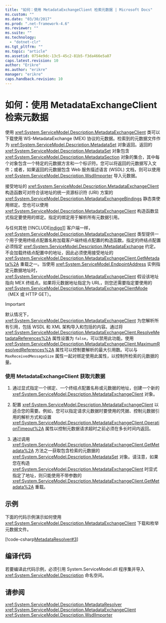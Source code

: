 ```yaml
---
title: "如何：使用 MetadataExchangeClient 检索元数据 | Microsoft Docs"
ms.custom: ""
ms.date: "03/30/2017"
ms.prod: ".net-framework-4.6"
ms.reviewer: ""
ms.suite: ""
ms.technology: 
  - "dotnet-clr"
ms.tgt_pltfrm: ""
ms.topic: "article"
ms.assetid: 0754e9dc-13c5-45c2-81b5-f3da466e5a87
caps.latest.revision: 10
author: "Erikre"
ms.author: "erikre"
manager: "erikre"
caps.handback.revision: 10
---
```

# 如何：使用 MetadataExchangeClient 检索元数据
使用 <xref:System.ServiceModel.Description.MetadataExchangeClient> 类可以下载使用 WS\-MetadataExchange \(MEX\) 协议的元数据。检索到的元数据文件作为 <xref:System.ServiceModel.Description.MetadataSet> 对象返回。返回的 <xref:System.ServiceModel.Description.MetadataSet> 对象包含 <xref:System.ServiceModel.Description.MetadataSection> 对象的集合，其中每个对象包含一个特定的元数据方言和一个标识符。您可以将返回的元数据写入文件；或者，如果返回的元数据包含 Web 服务描述语言 \(WSDL\) 文档，则可以使用 <xref:System.ServiceModel.Description.WsdlImporter> 导入元数据。  
  
 接受地址的 <xref:System.ServiceModel.Description.MetadataExchangeClient> 构造函数可对符合该地址的统一资源标识符 \(URI\) 方案的 <xref:System.ServiceModel.Description.MetadataExchangeBindings> 静态类使用绑定。您也可以使用 <xref:System.ServiceModel.Description.MetadataExchangeClient> 构造函数显式指定要使用的绑定。指定的绑定用于解析所有元数据引用。  
  
 与任何其他 [!INCLUDE[indigo1](../../../../includes/indigo1-md.md)] 客户端一样，<xref:System.ServiceModel.Description.MetadataExchangeClient> 类型提供一个用于使用终结点配置名称加载客户端终结点配置的构造函数。指定的终结点配置必须指定 <xref:System.ServiceModel.Description.IMetadataExchange> 约定。不会加载终结点配置中的地址，因此必须使用接受地址的 <xref:System.ServiceModel.Description.MetadataExchangeClient.GetMetadata%2A> 重载之一。当使用 <xref:System.ServiceModel.EndpointAddress> 实例指定元数据地址时，<xref:System.ServiceModel.Description.MetadataExchangeClient> 假设该地址指向 MEX 终结点。如果将元数据地址指定为 URL，则您还需要指定要使用的 <xref:System.ServiceModel.Description.MetadataExchangeClientMode>（MEX 或 HTTP GET）。  
  
> [!IMPORTANT]
>  默认情况下，<xref:System.ServiceModel.Description.MetadataExchangeClient> 为您解析所有引用，包括 WSDL 和 XML 架构导入和包括的内容。通过将 <xref:System.ServiceModel.Description.MetadataExchangeClient.ResolveMetadataReferences%2A> 属性设置为 `false`，可以禁用此功能。使用 <xref:System.ServiceModel.Description.MetadataExchangeClient.MaximumResolvedReferences%2A> 属性可以控制要解析的最大引用数。可以与 `MaxReceivedMessageSize` 属性一起对绑定使用此属性，以控制所检索的元数据的量。  
  
### 使用 MetadataExchangeClient 获取元数据  
  
1.  通过显式指定一个绑定、一个终结点配置名称或元数据的地址，创建一个新的 <xref:System.ServiceModel.Description.MetadataExchangeClient> 对象。  
  
2.  配置 <xref:System.ServiceModel.Description.MetadataExchangeClient> 以适合您的需要。例如，您可以指定请求元数据时要使用的凭据、控制元数据引用的解析方式和设置 <xref:System.ServiceModel.Description.MetadataExchangeClient.OperationTimeout%2A> 属性以控制元数据请求超时之前必须在多长时间内返回。  
  
3.  通过调用 <xref:System.ServiceModel.Description.MetadataExchangeClient.GetMetadata%2A> 方法之一获取包含检索的元数据的 <xref:System.ServiceModel.Description.MetadataSet> 对象。请注意，如果您在构造 <xref:System.ServiceModel.Description.MetadataExchangeClient> 时显式指定了地址，则只能使用不带参数的 <xref:System.ServiceModel.Description.MetadataExchangeClient.GetMetadata%2A> 重载。  
  
## 示例  
 下面的代码示例演示如何使用 <xref:System.ServiceModel.Description.MetadataExchangeClient> 下载和枚举元数据文件。  
  
 [!code-csharp[MetadataResolver#3](../../../../samples/snippets/csharp/VS_Snippets_CFX/metadataresolver/cs/client.cs#3)]  
  
## 编译代码  
 若要编译此代码示例，必须引用 System.ServiceModel.dll 程序集并导入 <xref:System.ServiceModel.Description> 命名空间。  
  
## 请参阅  
 <xref:System.ServiceModel.Description.MetadataResolver>   
 <xref:System.ServiceModel.Description.MetadataExchangeClient>   
 <xref:System.ServiceModel.Description.WsdlImporter>